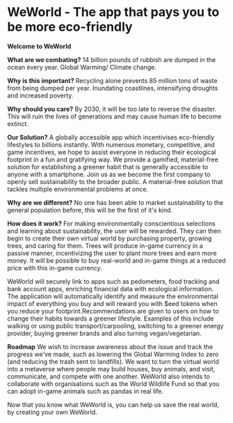 # WeWorld - The app that pays you to be more eco-friendly
**Welcome to WeWorld**

**What are we combating?**
14 billion pounds of rubbish are dumped in the ocean every year.
Global Warming/ Climate change.

**Why is this important?**
Recycling alone prevents 85 million tons of waste from being dumped per year.
Inundating coastlines, intensifying droughts and increased poverty.

**Why should you care?**
By 2030, it will be too late to reverse the disaster.
This will ruin the lives of generations and may cause human life to become extinct.

**Our Solution?**
A globally accessible app which incentivises eco-friendly lifestyles to billions instantly.
With numerous monetary, competitive, and game incentives, we hope to assist everyone in reducing their ecological footprint in a fun and gratifying way. We provide a gamified, material-free solution for establishing a greener habit that is generally accessible to anyone with a smartphone. Join us as we become the first company to openly sell sustainability to the broader public.
A material-free solution that tackles multiple environmental problems at once.

**Why are we different?**
No one has been able to market sustainability to the general population before, this will be the first of it's kind.

**How does it work?**
For making environmentally conscientious selections and learning about sustainability, the user will be rewarded. They can then begin to create their own virtual world by purchasing property, growing trees, and caring for them. Trees will produce in-game currency in a passive manner, incentivizing the user to plant more trees and earn more money. It will be possible to buy real-world and in-game things at a reduced price with this in-game currency.

WeWorld will securely link to apps such as pedometers, food tracking and bank account apps, enriching financial data with ecological information.
The application will automatically identify and measure the environmental impact of everything you buy and will reward you with $eed tokens when you reduce your footprint.Recommendations are given to users on how to change their habits towards a greener lifestyle.
Examples of this include walking or using public transport/carpooling, switching to a greener energy provider, buying greener brands and also turning vegan/vegetarian.

**Roadmap**
We wish to increase awareness about the issue and track the progress we've made, such as lowering the Global Warming Index to zero (and reducing the trash sent to landfills). We want to turn the virtual world into a metaverse where people may build houses, buy animals, and visit, communicate, and compete with one another. WeWorld also intends to collaborate with organisations such as the World Wildlife Fund so that you can adopt in-game animals such as pandas in real life.


Now that you know what WeWorld is, you can help us save the real world, by creating your own WeWorld.





